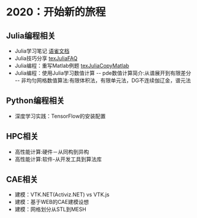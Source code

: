 # 2020：开始新的旅程

## Julia编程相关
- Julia学习笔记 [语雀文档](https://www.yuque.com/docs/share/8ae0438c-a60a-4973-b9cc-5a08d106cef6?#)
- Julia技巧分享 [texJuliaFAQ](https://gassive.github.io/texJuliaFAQ/ "study Julia using GitBook")
- Julia编程：重写Matlab例题 [texJuliaCopyMatlab](https://gassive.github.io/texJuliaCopyMatlab "study Julia by repeating Matlab codes")
- Julia编程：使用Julia学习数值计算
-- pde数值计算简介:从谱展开到有限差分
-- 非均匀网格数值算法:有限体积法，有限单元法，DG不连续伽辽金，谱元法

## Python编程相关
- 深度学习实践：TensorFlow的安装配置

## HPC相关
- 高性能计算:硬件－从同构到异构
- 高性能计算:软件-从开发工具到算法库

## CAE相关
- 建模：VTK.NET(Activiz.NET) vs VTK.js
- 建模：基于WEB的CAE建模设想
- 建模：网格划分从STL到MESH

